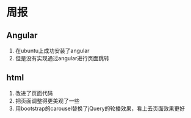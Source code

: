 # 周报

## Angular
 1. 在ubuntu上成功安装了angular
 2. 但是没有实现通过angular进行页面跳转
 
## html
 1. 改进了页面代码
 2. 把页面调整得更美观了一些
 3. 用bootstrap的carousel替换了jQuery的轮播效果，看上去页面效果更好

